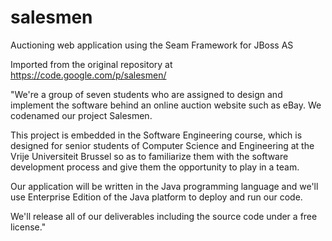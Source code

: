 # salesmen
Auctioning web application using the Seam Framework for JBoss AS

Imported from the original repository at https://code.google.com/p/salesmen/

"We're a group of seven students who are assigned to design and implement the software behind an online auction website such as eBay. We codenamed our project Salesmen.

This project is embedded in the Software Engineering course, which is designed for senior students of Computer Science and Engineering at the Vrije Universiteit Brussel so as to familiarize them with the software development process and give them the opportunity to play in a team.

Our application will be written in the Java programming language and we'll use Enterprise Edition of the Java platform to deploy and run our code.

We'll release all of our deliverables including the source code under a free license."
